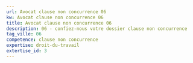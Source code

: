 ```yaml
---
url: Avocat clause non concurrence 06
kw: Avocat clause non concurrence 06
title: Avocat clause non concurrence 06
description: 06 - confiez-nous votre dossier clause non concurrence
tag_ville: 06
competence: clause non concurrence
expertise: droit-du-travail
extertise_id: 3
---
```

